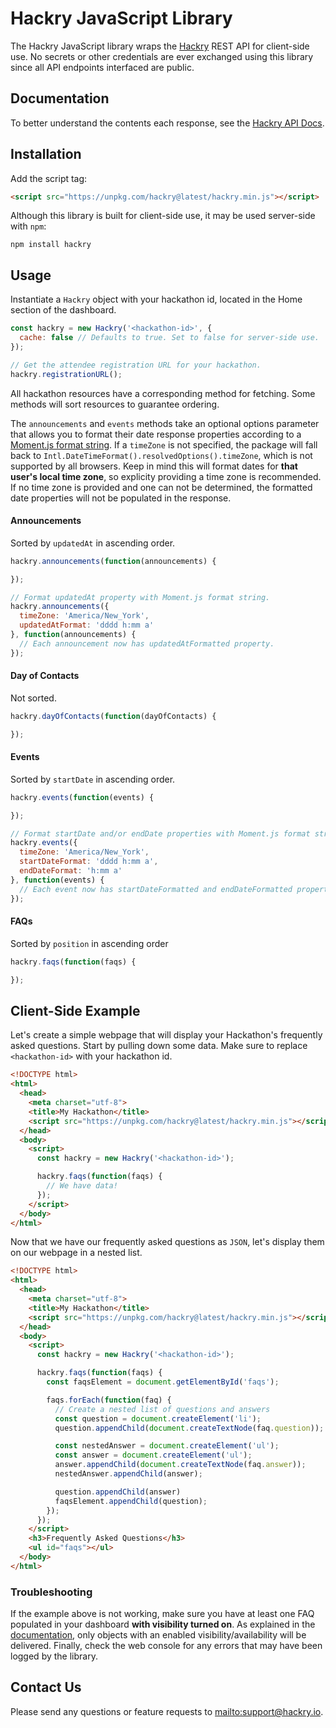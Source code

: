 # Hackry JavaScript Library

The Hackry JavaScript library wraps the [Hackry](https://hackry.io) REST API
for client-side use. No secrets or other credentials are ever exchanged using
this library since all API endpoints interfaced are public.

## Documentation

To better understand the contents each response, see the
[Hackry API Docs](https://hackry.io/docs).

## Installation

Add the script tag:
```html
<script src="https://unpkg.com/hackry@latest/hackry.min.js"></script>
```

Although this library is built for client-side use, it may be used server-side
with `npm`:
```
npm install hackry
```

## Usage

Instantiate a `Hackry` object with your hackathon id, located in the Home
section of the dashboard.
```js
const hackry = new Hackry('<hackathon-id>', {
  cache: false // Defaults to true. Set to false for server-side use.
});

// Get the attendee registration URL for your hackathon.
hackry.registrationURL();
```
All hackathon resources have a corresponding method for fetching. Some methods
will sort resources to guarantee ordering.

The `announcements` and `events` methods take an optional options parameter that
allows you to format their date response properties according to a
[Moment.js format string](https://momentjs.com/docs/#/displaying/format/). If a
`timeZone` is not specified, the package will fall back to
`Intl.DateTimeFormat().resolvedOptions().timeZone`, which is not supported by
all browsers. Keep in mind this will format dates for **that user's local time
zone**, so explicity providing a time zone is recommended. If no time zone is
provided and one can not be determined, the formatted date properties will not
be populated in the response.

#### Announcements
Sorted by `updatedAt` in ascending order.
```js
hackry.announcements(function(announcements) {

});

// Format updatedAt property with Moment.js format string.
hackry.announcements({
  timeZone: 'America/New_York',
  updatedAtFormat: 'dddd h:mm a'
}, function(announcements) {
  // Each announcement now has updatedAtFormatted property.
});
```

#### Day of Contacts
Not sorted.
```js
hackry.dayOfContacts(function(dayOfContacts) {

});
```

#### Events
Sorted by `startDate` in ascending order.
```js
hackry.events(function(events) {

});

// Format startDate and/or endDate properties with Moment.js format strings.
hackry.events({
  timeZone: 'America/New_York',
  startDateFormat: 'dddd h:mm a',
  endDateFormat: 'h:mm a'
}, function(events) {
  // Each event now has startDateFormatted and endDateFormatted properties.
});
```

#### FAQs
Sorted by `position` in ascending order
```js
hackry.faqs(function(faqs) {

});
```

## Client-Side Example

Let's create a simple webpage that will display your Hackathon's frequently
asked questions. Start by pulling down some data. Make sure to replace
`<hackathon-id>` with your hackathon id.

```html
<!DOCTYPE html>
<html>
  <head>
    <meta charset="utf-8">
    <title>My Hackathon</title>
    <script src="https://unpkg.com/hackry@latest/hackry.min.js"></script>
  </head>
  <body>
    <script>
      const hackry = new Hackry('<hackathon-id>');

      hackry.faqs(function(faqs) {
        // We have data!
      });
    </script>
  </body>
</html>
```

Now that we have our frequently asked questions as `JSON`, let's display them on our
webpage in a nested list.

```html
<!DOCTYPE html>
<html>
  <head>
    <meta charset="utf-8">
    <title>My Hackathon</title>
    <script src="https://unpkg.com/hackry@latest/hackry.min.js"></script>
  </head>
  <body>
    <script>
      const hackry = new Hackry('<hackathon-id>');

      hackry.faqs(function(faqs) {
        const faqsElement = document.getElementById('faqs');

        faqs.forEach(function(faq) {
          // Create a nested list of questions and answers
          const question = document.createElement('li');
          question.appendChild(document.createTextNode(faq.question));

          const nestedAnswer = document.createElement('ul');
          const answer = document.createElement('ul');
          answer.appendChild(document.createTextNode(faq.answer));
          nestedAnswer.appendChild(answer);

          question.appendChild(answer)
          faqsElement.appendChild(question);
        });
      });
    </script>
    <h3>Frequently Asked Questions</h3>
    <ul id="faqs"></ul>
  </body>
</html>
```

### Troubleshooting

If the example above is not working, make sure you have at least one FAQ
populated in your dashboard __with visibility turned on__. As explained in the
[documentation](https://hackry.io/docs), only objects with an enabled
visibility/availability will be delivered. Finally, check the web console for
any errors that may have been logged by the library.

## Contact Us

Please send any questions or feature requests to <mailto:support@hackry.io>.
